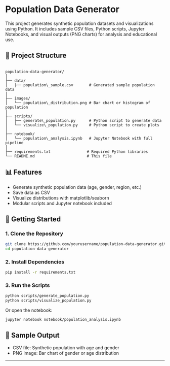 # Population Data Generator

This project generates synthetic population datasets and visualizations using Python. It includes sample CSV files, Python scripts, Jupyter Notebooks, and visual outputs (PNG charts) for analysis and educational use.

## 📁 Project Structure



```

population-data-generator/
│
├── data/
│   ├── population\_sample.csv       # Generated sample population data
│
├── images/
│   └── population\_distribution.png # Bar chart or histogram of population
│
├── scripts/
│   ├── generate\_population.py      # Python script to generate data
│   └── visualize\_population.py     # Python script to create plots
│
├── notebook/
│   └── population\_analysis.ipynb   # Jupyter Notebook with full pipeline
│
├── requirements.txt                # Required Python libraries
└── README.md                       # This file

````

## 📊 Features

- Generate synthetic population data (age, gender, region, etc.)
- Save data as CSV
- Visualize distributions with matplotlib/seaborn
- Modular scripts and Jupyter notebook included

## 🚀 Getting Started

### 1. Clone the Repository

```bash
git clone https://github.com/yourusername/population-data-generator.git
cd population-data-generator
````

### 2. Install Dependencies

```bash
pip install -r requirements.txt
```

### 3. Run the Scripts

```bash
python scripts/generate_population.py
python scripts/visualize_population.py
```

Or open the notebook:

```bash
jupyter notebook notebook/population_analysis.ipynb
```

## 🧪 Sample Output

* CSV file: Synthetic population with age and gender
* PNG image: Bar chart of gender or age distribution

---

